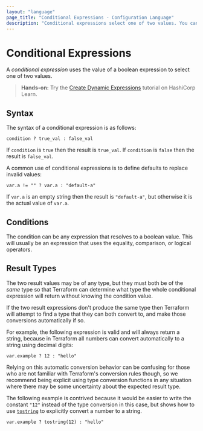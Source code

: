 ```yaml
---
layout: "language"
page_title: "Conditional Expressions - Configuration Language"
description: "Conditional expressions select one of two values. You can use them to define defaults to replace invalid values."
---
```


# Conditional Expressions

A _conditional expression_ uses the value of a boolean expression to select one of
two values.

> **Hands-on:** Try the [Create Dynamic Expressions](https://learn.hashicorp.com/tutorials/terraform/expressions?in=terraform/configuration-language&utm_source=WEBSITE&utm_medium=WEB_IO&utm_offer=ARTICLE_PAGE&utm_content=DOCS) tutorial on HashiCorp Learn.

## Syntax

The syntax of a conditional expression is as follows:

```hcl
condition ? true_val : false_val
```

If `condition` is `true` then the result is `true_val`. If `condition` is
`false` then the result is `false_val`.

A common use of conditional expressions is to define defaults to replace
invalid values:

```
var.a != "" ? var.a : "default-a"
```

If `var.a` is an empty string then the result is `"default-a"`, but otherwise
it is the actual value of `var.a`.

## Conditions

The condition can be any expression that resolves to a boolean value. This will
usually be an expression that uses the equality, comparison, or logical
operators.

## Result Types

The two result values may be of any type, but they must both
be of the _same_ type so that Terraform can determine what type the whole
conditional expression will return without knowing the condition value.

If the two result expressions don't produce the same type then Terraform will
attempt to find a type that they can both convert to, and make those
conversions automatically if so.

For example, the following expression is valid and will always return a string,
because in Terraform all numbers can convert automatically to a string using
decimal digits:

```hcl
var.example ? 12 : "hello"
```

Relying on this automatic conversion behavior can be confusing for those who
are not familiar with Terraform's conversion rules though, so we recommend
being explicit using type conversion functions in any situation where there may
be some uncertainty about the expected result type.

The following example is contrived because it would be easier to write the
constant `"12"` instead of the type conversion in this case, but shows how to
use [`tostring`](/docs/language/functions/tostring.html) to explicitly convert a number to
a string.

```hcl
var.example ? tostring(12) : "hello"
```
